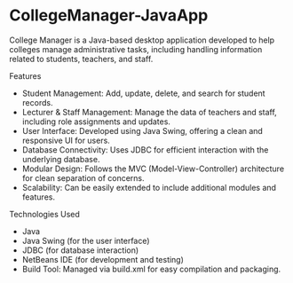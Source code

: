 # CollegeManager-JavaApp
College Manager is a Java-based desktop application developed to help colleges manage administrative tasks, including handling information related to students, teachers, and staff.

Features
  * Student Management: Add, update, delete, and search for student records.
  * Lecturer & Staff Management: Manage the data of teachers and staff, including role assignments and updates.
  * User Interface: Developed using Java Swing, offering a clean and responsive UI for users.
  * Database Connectivity: Uses JDBC for efficient interaction with the underlying database.
  * Modular Design: Follows the MVC (Model-View-Controller) architecture for clean separation of concerns.
  * Scalability: Can be easily extended to include additional modules and features.

Technologies Used
  * Java
  * Java Swing (for the user interface)
  * JDBC (for database interaction)
  * NetBeans IDE (for development and testing)
  * Build Tool: Managed via build.xml for easy compilation and packaging.
